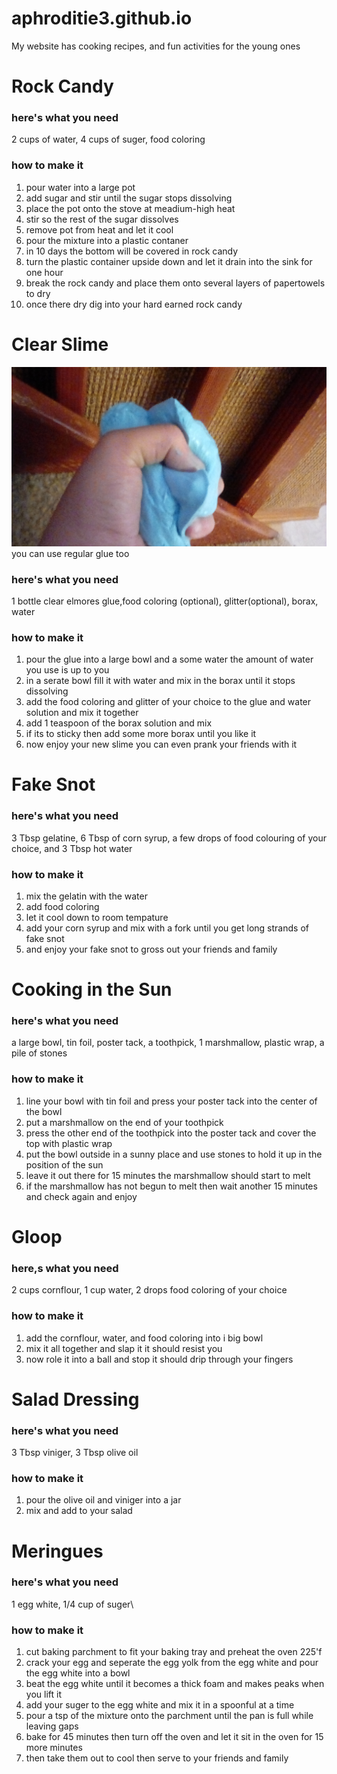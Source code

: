 # aphroditie3.github.io
My website has cooking recipes, and fun activities for the young ones 

# Rock Candy
### here's what you need
2 cups of water, 4 cups of suger, food coloring
### how to make it
1. pour water into a large pot
1. add sugar and stir until the sugar stops dissolving
1. place the pot onto the stove at meadium-high heat
1. stir so the rest of the sugar dissolves
1. remove pot from heat and let it cool
1. pour the mixture into a plastic contaner
1. in 10 days the bottom will be covered in rock candy
1. turn the plastic container upside down and let it drain into the sink for one hour
1. break the rock candy and place them onto several layers of papertowels to dry
1. once there dry dig into your hard earned rock candy

# Clear Slime
![Image of blue slime](IMG_20190928_144204.jpg)
you can use regular glue too
### here's what you need
1 bottle clear elmores glue,food coloring (optional), glitter(optional), borax, water
### how to make it
1. pour the glue into a large bowl and a some water the amount of water you use is up to you
1. in a serate bowl fill it with water and mix in the borax until it stops dissolving
1. add the food coloring and glitter of your choice to the glue and water solution and mix it together
1. add 1 teaspoon of the borax solution and mix
1. if its to sticky then add some more borax until you like it
1. now enjoy your new slime you can even prank your friends with it

# Fake Snot
### here's what you need
3 Tbsp gelatine, 6 Tbsp of corn syrup, a few drops of food colouring of your choice, and 3 Tbsp hot water
### how to make it
1. mix the gelatin with the water
1. add food coloring
1. let it cool down to room tempature
1. add your corn syrup and mix with a fork until you get long strands of fake snot
1. and enjoy your fake snot to gross out your friends and family

# Cooking in the Sun
### here's what you need
a large bowl, tin foil, poster tack, a toothpick, 1 marshmallow, plastic wrap, a pile of stones
### how to make it
1. line your bowl with tin foil and press your poster tack into the center of the bowl
1. put a marshmallow on the end of your toothpick 
1. press the other end of the toothpick into the poster tack and cover the top with plastic wrap
1. put the bowl outside in a sunny place and use stones to hold it up in the position of the sun
1. leave it out there for 15 minutes the marshmallow should start to melt 
1. if the marshmallow has not begun to melt then wait another 15 minutes and check again and enjoy

# Gloop
### here,s what you need
2 cups cornflour, 1 cup water, 2 drops food coloring of your choice
### how to make it
1. add the cornflour, water, and food coloring into i big bowl
1. mix it all together and slap it it should resist you 
1. now role it into a ball and stop it should drip through your fingers

# Salad Dressing
### here's what you need
3 Tbsp viniger, 3 Tbsp olive oil
### how to make it
1. pour the olive oil and viniger into a jar
1. mix and add to your salad

# Meringues
### here's what you need
1 egg white, 1/4 cup of suger\
### how to make it
1. cut baking parchment to fit your baking tray and preheat the oven 225'f
1. crack your egg and seperate the egg yolk from the egg white and pour the egg white into a bowl
1. beat the egg white until it becomes a thick foam and makes peaks when you lift it
1. add your suger to the egg white and mix it in a spoonful at a time
1. pour a tsp of the mixture onto the parchment until the pan is full while leaving gaps
1. bake for 45 minutes then turn off the oven and let it sit in the oven for 15 more minutes
1. then take them out to cool then serve to your friends and family
